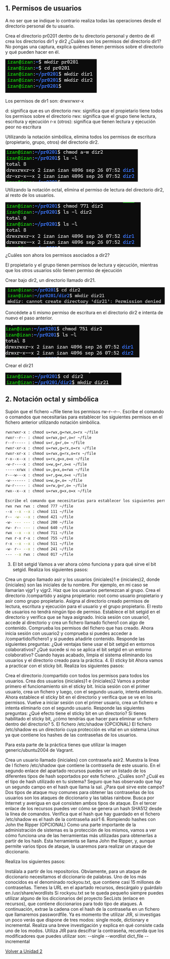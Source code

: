 ## 1. Permisos de usuarios
A no ser que se indique lo contrario realiza todas las operaciones desde el directorio personal de tu usuario.

Crea el directorio pr0201 dentro de tu directorio personal y dentro de él crea los directorios dir1 y dir2 ¿Cuáles son los permisos del directorio dir1? No pongas una captura, explica quiénes tienen permisos sobre el directorio y qué pueden hacer en él.

![alt text](image.png)

Los permisos de dir1 son: drwxrwxr-x

d: significa que es un directorio
rwx: significa que el propietario tiene todos los permisos sobre el directorio
rwx: significa que el grupo tiene lectura, escritura y ejecución
r-x (otros): significa que tienen lectura y ejecución peor no escritura

Utilizando la notación simbólica, elimina todos los permisos de escritura (propietario, grupo, otros) del directorio dir2.

![alt text](image-6.png)

Utilizando la notación octal, elimina el permiso de lectura del directorio dir2, al resto de los usuarios.

![alt text](image-5.png)

¿Cuáles son ahora los permisos asociados a dir2?

El propietario y el grupo tienen permisos de lectura y ejecución, mientras que los otros usuarios sólo tienen permiso de ejecución

Crear bajo dir2, un directorio llamado dir21.

![alt text](image-7.png)

Concédete a ti mismo permiso de escritura en el directorio dir2 e intenta de nuevo el paso anterior.

![alt text](image-8.png)

Crear el dir21

![alt text](image-9.png)

## 2. Notación octal y simbólica


Supón que el fichero ~/file tiene los permisos rw-r--r--. Escribe el comando o comandos que necesitarías para establecer los siguientes permisos en el fichero anterior utilizando notación simbólica.
```bash
rwxrwxr-x : chmod u=rwx,g=rwx,o=rx ~/file
rwxr--r-- : chmod u=rwx,g=r,o=r ~/file
r--r----- : chmod u=r,g=r,o= ~/file
rwxr-xr-x : chmod u=rwx,g=rx,o=rx ~/file
rwxr-xr-x : chmod u=rwx,g=rx,o=rx ~/file
r-x--x--x : chmod u=rx,g=x,o=x ~/file
-w-r----x : chmod u=w,g=r,o=x ~/file
-----xrwx : chmod u=,g=x,o=rwx ~/file
r---w---x : chmod u=r,g=w,o=x ~/file
-w------- : chmod u=w,g=,o= ~/file
rw-r----- : chmod u=rw,g=r,o= ~/file
rwx--x--x : chmod u=rwx,g=x,o=x ~/file
```
```bash
Escribe el comando que necesitarías para establecer los siguientes permisos en el fichero anterior utilizando notación octal.
rwx rwx rwx : chmod 777 ~/file
--x --x --x : chmod 111 ~/file
r-- -w- --x : chmod 421 ~/file
-w- --- --- : chmod 200 ~/file
rw- r-- --- : chmod 640 ~/file
rwx --x --x : chmod 711 ~/file
rwx r-x r-x : chmod 755 ~/file
r-x --x --x : chmod 511 ~/file
-w- r-- --x : chmod 241 ~/file
--- --x rwx : chmod 017 ~/file
```

3. El bit setgid
Vamos a ver ahora cómo funciona y para qué sirve el bit setgid. Realiza los siguientes pasos:

Crea un grupo llamado asir y los usuarios {iniciales}1 e {iniciales}2, donde {iniciales} son las iniciales de tu nombre. Por ejemplo, en mi caso se llamarían vjgr1 y vjgr2. Haz que los usuarios pertenezcan al grupo.
Crea el directorio /compartido y asigna propietario: root como usuario propietario y asir como grupo propietario.
Asigna al directorio creado permisos de lectura, escritura y ejecución para el usuario y el grupo propietario. El resto de usuarios no tendrá ningún tipo de permiso.
Establece el bit setgid en el directorio y verifica que se haya asignado.
Inicia sesión con usuario1, accede al directorio y crea un fichero llamado fichero1 con algo de contenido. Comprueba los permisos del fichero que has creado.
Ahora inicia sesión con usuario2 y comprueba si puedes acceder a /compartido/fichero1 y si puedes añadirle contenido.
Responde las siguientes preguntas:
¿Qué ventajas tiene usar el bit setgid en entornos colaborativos?
¿Qué sucede si no se aplica el bit setgid en un entorno colaborativo?
Cuando hayas acabado, limpia el sistema eliminando los usuarios y el directorio creado para la práctica.
4. El sticky bit
Ahora vamos a practicar con el sticky bit. Realiza los siguientes pasos:

Crea el directorio /compartido con todos los permisos para todos los usuarios.
Crea dos usuarios {iniciales}1 e {iniciales}2
Vamos a probar primero el funcionamiento sin el sticky bit. Inicia sesión con el primer usuario, crea un fichero y luego, con el segundo usuario, intenta eliminarlo.
Ahora establece el sticky bit en el directorio y verifica que se ve en los permisos.
Vuelve a iniciar sesión con el primer usuario, crea un fichero e intenta eliminarlo con el segundo usuario.
Responde las siguientes preguntas:
¿Qué efecto tiene el sticky bit en un directorio?
Si tienes habilitado el sticky bit, ¿cómo tendrías que hacer para eliminar un fichero dentro del directorio?
5. El fichero /etc/shadow (OPCIONAL)
El fichero /etc/shadow es un directorio cuya protección es vital en un sistema Linux ya que contiene los hashes de las contraseñas de los usuarios.

Para esta parte de la práctica tienes que utilizar la imagen generic/ubuntu2004 de Vagrant.

Crea un usuario llamado {iniciales} con contraseña asir2.
Muestra la línea de l fichero /etc/shadow que contiene la contraseña de este usuario.
En el segundo enlace del apartado recursos puedes ver un listado de los diferentes tipos de hash soportados por este fichero. ¿Cuáles son?
¿Cuál es el tipo de hash utilizado en tu sistema?
Seguro que has observado que hay un segundo campo en el hash que llama la sal. ¿Para qué sirve este campo?
Dos tipos de ataque muy comunes para obtener las contraseñas de los usuarios son los ataques de diccionario y las tablas rainbow. Busca por Internet y averigua en qué consisten ambos tipos de ataque.
En el tercer enlace de los recursos puedes ver cómo se genera un hash SHA512 desde la línea de comandos. Verifica que el hash que hay guardado en el fichero /etc/shadow es el hash de la contraseña asir1
6. Rompiendo hashes con John the Ripper (OPCIONAL)
Como una parte importante de la administración de sistemas es la protección de los mismos, vamos a ver cómo funciona una de las herramientas más utilizadas para obtenerlas a partir de los hash. Esta herramienta se llama John the Ripper, y, aunque permite varios tipos de ataque, la usaremos para realizar un ataque de diccionario.

Realiza los siguientes pasos:

Instálala a partir de los repositorios.
Obviamente, para un ataque de diccionario necesitamos el diccionario de palabras. Uno de los más conocidos es el denominado rockyou.txt, que contiene casi 15 millones de contraseñas. Tienes la URL en el apartado recursos, descárgalo y guárdalo en /usr/share/wordlists
Si rockyou.txt se te queda pequeño siempre puedes utilizar alguno de los diccionarios del proyecto SecLists (enlace en recursos), que contiene diccionarios para todo tipo de ataques.
A continuación, extrae la cadena con el hash de la contraseña en un fichero que llamaremos passwordfile.
Ya es momento the utilizar JtR, si investigas un poco verás que dispone de tres modos: single mode, dictionary e incremental. Realiza una breve investigación y explica en qué consiste cada uno de los modos.
Utiliza JtR para descifrar la contraseña, recuerda que los modificadores que puedes utilizar son:
--single
--wordlist dict_file
--incremental

[Volver a Unidad 2](../index.md)
